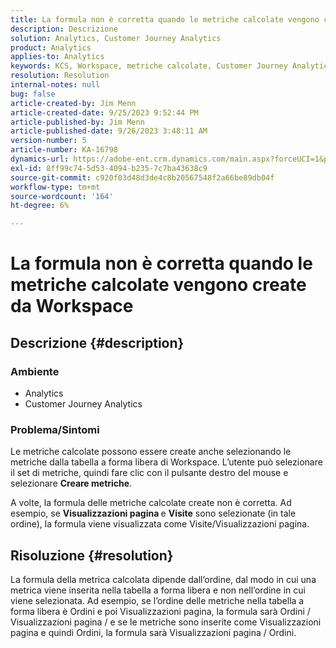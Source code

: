 ```yaml
---
title: La formula non è corretta quando le metriche calcolate vengono create da Workspace
description: Descrizione
solution: Analytics, Customer Journey Analytics
product: Analytics
applies-to: Analytics
keywords: KCS, Workspace, metriche calcolate, Customer Journey Analytics
resolution: Resolution
internal-notes: null
bug: false
article-created-by: Jim Menn
article-created-date: 9/25/2023 9:52:44 PM
article-published-by: Jim Menn
article-published-date: 9/26/2023 3:48:11 AM
version-number: 5
article-number: KA-16798
dynamics-url: https://adobe-ent.crm.dynamics.com/main.aspx?forceUCI=1&pagetype=entityrecord&etn=knowledgearticle&id=15729ad8-ed5b-ee11-be6f-6045bd006268
exl-id: 8ff99c74-5d53-4094-b235-7c7ba43638c9
source-git-commit: c920f03d48d3de4c8b20567548f2a66be89db04f
workflow-type: tm+mt
source-wordcount: '164'
ht-degree: 6%

---
```


# La formula non è corretta quando le metriche calcolate vengono create da Workspace

## Descrizione {#description}


### <b>Ambiente</b>

- Analytics
- Customer Journey Analytics


### <b>Problema/Sintomi</b>

Le metriche calcolate possono essere create anche selezionando le metriche dalla tabella a forma libera di Workspace. L’utente può selezionare il set di metriche, quindi fare clic con il pulsante destro del mouse e selezionare <b>Creare metriche</b>.

A volte, la formula delle metriche calcolate create non è corretta. Ad esempio, se <b>Visualizzazioni pagina </b>e <b>Visite</b> sono selezionate (in tale ordine), la formula viene visualizzata come Visite/Visualizzazioni pagina.


## Risoluzione {#resolution}


La formula della metrica calcolata dipende dall’ordine, dal modo in cui una metrica viene inserita nella tabella a forma libera e non nell’ordine in cui viene selezionata. Ad esempio, se l’ordine delle metriche nella tabella a forma libera è Ordini e poi Visualizzazioni pagina, la formula sarà Ordini / Visualizzazioni pagina / e se le metriche sono inserite come Visualizzazioni pagina e quindi Ordini, la formula sarà Visualizzazioni pagina / Ordini.
